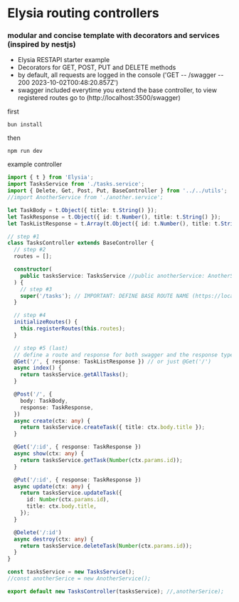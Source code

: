 # Elysia routing controllers

### modular and concise template with decorators and services (inspired by nestjs)

- Elysia RESTAPI starter example
- Decorators for GET, POST, PUT and DELETE methods
- by default, all requests are logged in the console ('GET -- /swagger -- 200 2023-10-02T00:48:20.857Z')
- swagger included everytime you extend the base controller, to view registered routes go to (http://localhost:3500/swagger)

first

```
bun install
```

then

```
npm run dev
```

example controller

```ts
import { t } from 'Elysia';
import TasksService from './tasks.service';
import { Delete, Get, Post, Put, BaseController } from '../../utils';
//import AnotherService from './another.service';

let TaskBody = t.Object({ title: t.String() });
let TaskResponse = t.Object({ id: t.Number(), title: t.String() });
let TaskListResponse = t.Array(t.Object({ id: t.Number(), title: t.String() }));

// step #1
class TasksController extends BaseController {
  // step #2
  routes = [];

  constructor(
    public tasksService: TasksService //public anotherService: AnotherService
  ) {
    // step #3
    super('/tasks'); // IMPORTANT: DEFINE BASE ROUTE NAME (https://localhost:3500/tasks)
  }

  // step #4
  initializeRoutes() {
    this.registerRoutes(this.routes);
  }

  // step #5 (last)
  // define a route and response for both swagger and the response type
  @Get('/', { response: TaskListResponse }) // or just @Get('/')
  async index() {
    return tasksService.getAllTasks();
  }

  @Post('/', {
    body: TaskBody,
    response: TaskResponse,
  })
  async create(ctx: any) {
    return tasksService.createTask({ title: ctx.body.title });
  }

  @Get('/:id', { response: TaskResponse })
  async show(ctx: any) {
    return tasksService.getTask(Number(ctx.params.id));
  }

  @Put('/:id', { response: TaskResponse })
  async update(ctx: any) {
    return tasksService.updateTask({
      id: Number(ctx.params.id),
      title: ctx.body.title,
    });
  }

  @Delete('/:id')
  async destroy(ctx: any) {
    return tasksService.deleteTask(Number(ctx.params.id));
  }
}

const tasksService = new TasksService();
//const anotherSerice = new AnotherService();

export default new TasksController(tasksService); //,anotherSerice);
```
